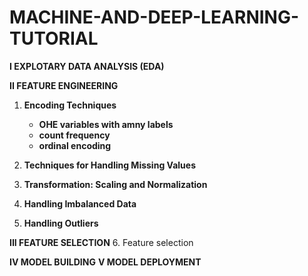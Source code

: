 # MACHINE-AND-DEEP-LEARNING-TUTORIAL
**I EXPLOTARY DATA ANALYSIS (EDA)**


**II FEATURE ENGINEERING**

1. **Encoding Techniques**

    - **OHE variables with amny labels**
    - **count frequency**
    - **ordinal encoding**
   
2. **Techniques for Handling Missing Values**
3. **Transformation: Scaling and Normalization**
4. **Handling Imbalanced Data**
5. **Handling Outliers**
   
**III FEATURE SELECTION**
6. Feature selection

**IV MODEL BUILDING**
**V MODEL DEPLOYMENT** 

  
  
  
